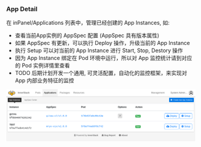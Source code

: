 ### App Detail

在 inPanel/Applications 列表中，管理已经创建的 App Instances, 如:

* 查看当前App实例的 AppSpec 配置 (AppSpec 具有版本属性)
* 如果 AppSpec 有更新，可以执行 Deploy 操作，升级当前的 App Instance
* 执行 Setup 可以对当前的 App Instance 进行 Start, Stop, Destory 操作
* 因为 App Instance 绑定在 Pod 环境中运行，所以对 App 监控统计请到对应的 Pod 实例详情里查看
* TODO 后期计划开发一个通用, 可灵活配置，自动化的监控框架，来实现对 App 内部业务特征的监控

![app-entry](app/assets/app-list.cmp.png)

